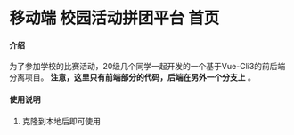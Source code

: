 # 移动端 校园活动拼团平台 首页

#### 介绍

为了参加学校的比赛活动，20级几个同学一起开发的一个基于Vue-Cli3的前后端分离项目。
 **注意，这里只有前端部分的代码，后端在另外一个分支上** 。

#### 使用说明
1. 克隆到本地后即可使用


